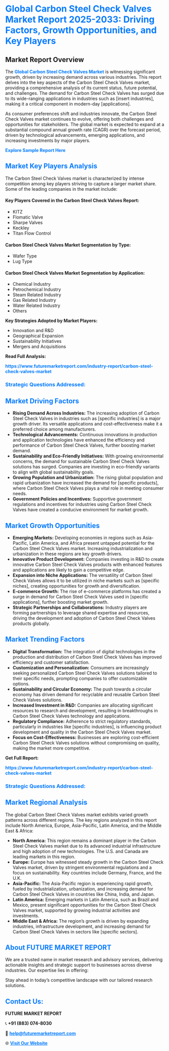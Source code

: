 <h1 style="color: #007BFF;">Global Carbon Steel Check Valves Market Report 2025-2033: Driving Factors, Growth Opportunities, and Key Players</h1>

<section id="overview">
<h2>Market Report Overview</h2>
<p>The <a href="https://www.futuremarketreport.com/industry-report/carbon-steel-check-valves-market" style="color: #007BFF; text-decoration: none;"><strong>Global Carbon Steel Check Valves Market</strong></a> is witnessing significant growth, driven by increasing demand across various industries. This report delves into the key aspects of the Carbon Steel Check Valves market, providing a comprehensive analysis of its current status, future potential, and challenges. The demand for Carbon Steel Check Valves has surged due to its wide-ranging applications in industries such as [insert industries], making it a critical component in modern-day [applications].</p>
<p>As consumer preferences shift and industries innovate, the Carbon Steel Check Valves market continues to evolve, offering both challenges and opportunities for stakeholders. The global market is expected to expand at a substantial compound annual growth rate (CAGR) over the forecast period, driven by technological advancements, emerging applications, and increasing investments by major players.</p>
</section>

<section id="overview">
<p><a href="https://www.futuremarketreport.com/request-sample/reportId=29257" style="color: #007BFF; text-decoration: none;"><strong>Explore Sample Report Here</strong></a></p>
</section>

<section id="key-players">
<h2 style="color: #007BFF;">Market Key Players Analysis</h2>
<p>The Carbon Steel Check Valves market is characterized by intense competition among key players striving to capture a larger market share. Some of the leading companies in the market include:</p>
<h4>Key Players Covered in the Carbon Steel Check Valves Report:</h4>
<ul><li>KITZ</li><li>Flomatic Valve</li><li>Sharpe Valves</li><li>Keckley</li><li>Titan Flow Control</li></ul>
<h4>Carbon Steel Check Valves Market Segmentation by Type:</h4>
<ul><li>Wafer Type</li><li>Lug Type</li></ul>

<h4>Carbon Steel Check Valves Market Segmentation by Application:</h4>
<ul><li>Chemical Industry</li><li>Petrochemical Industry</li><li>Steam Related Industry</li><li>Gas Related Industry</li><li>Water Related Industry</li><li>Others</li></ul>
<p><strong>Key Strategies Adopted by Market Players:</strong></p>
<ul>
<li>Innovation and R&D</li>
<li>Geographical Expansion</li>
<li>Sustainability Initiatives</li>
<li>Mergers and Acquisitions</li>
</ul>
</section>

<section>
<p><strong>Read Full Analysis: </strong></p><a href="https://www.futuremarketreport.com/industry-report/carbon-steel-check-valves-market" style="color: #007BFF; text-decoration: none;"><strong>https://www.futuremarketreport.com/industry-report/carbon-steel-check-valves-market</strong></a>
<h3 style="color: #007BFF;">Strategic Questions Addressed:</h3>
</section>

<section id="driving-factors">
<h2 style="color: #007BFF;">Market Driving Factors</h2>
<ul>
<li><strong>Rising Demand Across Industries:</strong> The increasing adoption of Carbon Steel Check Valves in industries such as [specific industries] is a major growth driver. Its versatile applications and cost-effectiveness make it a preferred choice among manufacturers.</li>
<li><strong>Technological Advancements:</strong> Continuous innovations in production and application technologies have enhanced the efficiency and performance of Carbon Steel Check Valves, further boosting market demand.</li>
<li><strong>Sustainability and Eco-Friendly Initiatives:</strong> With growing environmental concerns, the demand for sustainable Carbon Steel Check Valves solutions has surged. Companies are investing in eco-friendly variants to align with global sustainability goals.</li>
<li><strong>Growing Population and Urbanization:</strong> The rising global population and rapid urbanization have increased the demand for [specific products], where Carbon Steel Check Valves plays a vital role in meeting consumer needs.</li>
<li><strong>Government Policies and Incentives:</strong> Supportive government regulations and incentives for industries using Carbon Steel Check Valves have created a conducive environment for market growth.</li>
</ul>
</section>

<section id="growth-opportunities">
<h2 style="color: #007BFF;">Market Growth Opportunities</h2>
<ul>
<li><strong>Emerging Markets:</strong> Developing economies in regions such as Asia-Pacific, Latin America, and Africa present untapped potential for the Carbon Steel Check Valves market. Increasing industrialization and urbanization in these regions are key growth drivers.</li>
<li><strong>Innovative Product Development:</strong> Companies investing in R&D to create innovative Carbon Steel Check Valves products with enhanced features and applications are likely to gain a competitive edge.</li>
<li><strong>Expansion into Niche Applications:</strong> The versatility of Carbon Steel Check Valves allows it to be utilized in niche markets such as [specific niches], creating opportunities for growth and diversification.</li>
<li><strong>E-commerce Growth:</strong> The rise of e-commerce platforms has created a surge in demand for Carbon Steel Check Valves used in [specific applications], further boosting market growth.</li>
<li><strong>Strategic Partnerships and Collaborations:</strong> Industry players are forming partnerships to leverage shared expertise and resources, driving the development and adoption of Carbon Steel Check Valves products globally.</li>
</ul>
</section>

<section id="trending-factors">
<h2 style="color: #007BFF;">Market Trending Factors</h2>
<ul>
<li><strong>Digital Transformation:</strong> The integration of digital technologies in the production and distribution of Carbon Steel Check Valves has improved efficiency and customer satisfaction.</li>
<li><strong>Customization and Personalization:</strong> Consumers are increasingly seeking personalized Carbon Steel Check Valves solutions tailored to their specific needs, prompting companies to offer customizable options.</li>
<li><strong>Sustainability and Circular Economy:</strong> The push towards a circular economy has driven demand for recyclable and reusable Carbon Steel Check Valves solutions.</li>
<li><strong>Increased Investment in R&D:</strong> Companies are allocating significant resources to research and development, resulting in breakthroughs in Carbon Steel Check Valves technology and applications.</li>
<li><strong>Regulatory Compliance:</strong> Adherence to strict regulatory standards, particularly in industries like [specific industries], is influencing product development and quality in the Carbon Steel Check Valves market.</li>
<li><strong>Focus on Cost-Effectiveness:</strong> Businesses are exploring cost-efficient Carbon Steel Check Valves solutions without compromising on quality, making the market more competitive.</li>
</ul>
</section>

<section>
<p><strong>Get Full Report: </strong></p><a href="https://www.futuremarketreport.com/industry-report/carbon-steel-check-valves-market" style="color: #007BFF; text-decoration: none;"><strong>https://www.futuremarketreport.com/industry-report/carbon-steel-check-valves-market</strong></a>
<h3 style="color: #007BFF;">Strategic Questions Addressed:</h3>
</section>


<section id="regional-analysis">
<h2 style="color: #007BFF;">Market Regional Analysis</h2>
<p>The global Carbon Steel Check Valves market exhibits varied growth patterns across different regions. The key regions analyzed in this report include North America, Europe, Asia-Pacific, Latin America, and the Middle East & Africa:</p>
<ul>
<li><strong>North America:</strong> This region remains a dominant player in the Carbon Steel Check Valves market due to its advanced industrial infrastructure and high adoption of new technologies. The U.S. and Canada are leading markets in this region.</li>
<li><strong>Europe:</strong> Europe has witnessed steady growth in the Carbon Steel Check Valves market, driven by stringent environmental regulations and a focus on sustainability. Key countries include Germany, France, and the U.K.</li>
<li><strong>Asia-Pacific:</strong> The Asia-Pacific region is experiencing rapid growth, fueled by industrialization, urbanization, and increasing demand for Carbon Steel Check Valves in countries like China, India, and Japan.</li>
<li><strong>Latin America:</strong> Emerging markets in Latin America, such as Brazil and Mexico, present significant opportunities for the Carbon Steel Check Valves market, supported by growing industrial activities and investments.</li>
<li><strong>Middle East & Africa:</strong> The region’s growth is driven by expanding industries, infrastructure development, and increasing demand for Carbon Steel Check Valves in sectors like [specific sectors].</li>
</ul>
</section>

<footer>
<h2 style="color: #007BFF;">About FUTURE MARKET REPORT</h2>
<p>We are a trusted name in market research and advisory services, delivering actionable insights and strategic support to businesses across diverse industries. Our expertise lies in offering:</p>

<p>Stay ahead in today’s competitive landscape with our tailored research solutions.</p>

<h2 style="color: #007BFF;">Contact Us:</h2>
<p><strong>FUTURE MARKET REPORT</strong></p>
<p>📞 <strong>+91 (883) 074-8030</strong></p>
<p>📧 <strong><a href="mailto:help@futuremarketreport.com" style="color: #007BFF;">help@futuremarketreport.com</a></strong></p>
<p>🌐 <strong><a href="https://www.futuremarketreport.com/" style="color: #007BFF;">Visit Our Website</a></strong></p>
</footer>